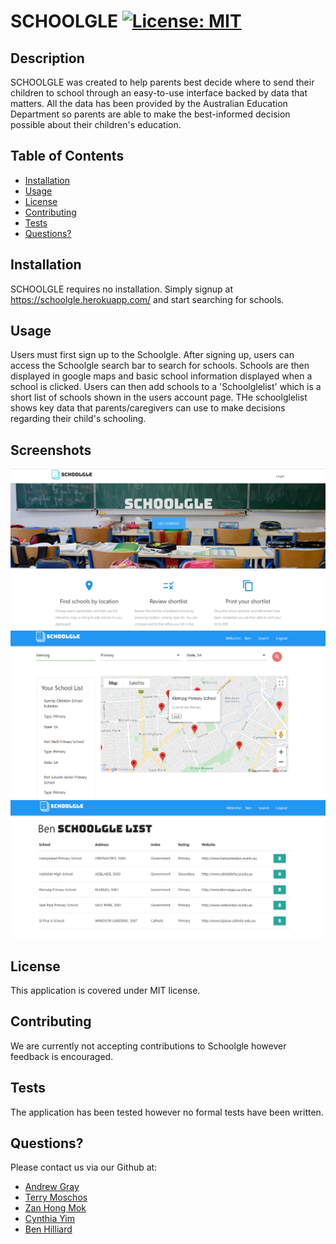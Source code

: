 # SCHOOLGLE [![License: MIT](https://img.shields.io/badge/License-MIT-yellow.svg)](https://opensource.org/licenses/MIT)
     
## Description

SCHOOLGLE was created to help parents best decide where to send their children to school through an easy-to-use interface backed by data that matters. All the data has been provided by the Australian Education Department so parents  are able to make the best-informed decision possible about their children's education.

## Table of Contents

* [Installation](##installation)
* [Usage](#usage)
* [License](#license)
* [Contributing](#contributing)
* [Tests](#tests)
* [Questions?](#questions)


## Installation

SCHOOLGLE requires no installation. Simply signup at https://schoolgle.herokuapp.com/ and start searching for schools.

## Usage

Users must first sign up to the Schoolgle. After signing up, users can access the Schoolgle search bar to search for schools. Schools are then displayed in google maps and basic school information displayed when a school is clicked. Users can then add schools to a 'Schoolglelist' which is a short list of schools shown in the users account page. THe schoolglelist shows key data that parents/caregivers can use to make decisions regarding their child's schooling.

## Screenshots

![Landing Page](public\img\Screenshots\LandingPage.png)
![Search Example](public\img\Screenshots\SearchExample.png)
![SchoolgleList](public\img\Screenshots\SchoolgleListExample.png)

## License

This application is covered under MIT license.
    
## Contributing

We are currently not accepting contributions to Schoolgle however feedback is encouraged.

## Tests

The application has been tested however no formal tests have been written.
    
## Questions?

Please contact us via our Github at:

* [Andrew Gray](github.com/Andrew836-dev)
* [Terry Moschos](github.com/EMoschos)
* [Zan Hong Mok](github.com/ZanHong)
* [Cynthia Yim](wongcmk)
* [Ben Hilliard](BH-2312)

